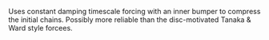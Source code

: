 Uses constant damping timescale forcing with an inner bumper to compress the initial chains. Possibly more reliable than the disc-motivated Tanaka & Ward style forcees.
